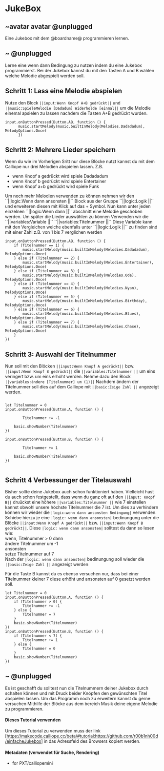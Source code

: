 # JukeBox
## ~avatar avatar @unplugged
Eine Jukebox mit dem @boardname@ programmieren lernen.


## ~ @unplugged
Lerne eine wenn dann Bedingung zu nutzen indem du eine Jukebox programmierst. 
Bei der Jukebox kannst du mit den Tasten A und B wählen welche Melodie abgespielt werden soll.


## Schritt 1: Lass eine Melodie abspielen
Nutze den Block ``||input:Wenn Knopf A+B gedrückt||`` und ``||music:SpieleMelodie [Dadadum] Widerholde [einmal||`` um die Melodie einemal apsielen zu lassen nachdem die Tasten A+B gedrückt wurden.
```blocks 
input.onButtonPressed(Button.AB, function () {
      music.startMelody(music.builtInMelody(Melodies.Dadadadum), MelodyOptions.Once)
      })
```

## Schritt 2: Mehrere Lieder speichern
Wenn du wie im Vorherigen Sritt nur diese Blöcke nutzt kannst du mit dem Calliope nur drei Melodien abspielen lassen. 
Z.B. 
- wenn Knopf a gedrückt wird spiele Dadadadum
- wenn Knopf b gedrückt wird spiele Entertainer
- wenn Knopf a+b gedrückt wird spiele Funk <br>
<p>
Um noch mehr Melodien verwenden zu können nehmen wir den ``||logic:Wenn dann ansonsten ||`` Block aus der Gruppe ``||logic:Logik ||`` und erweiteren diesen mit Klick auf das + Symbol.
Nun kann unter jeden einzelnen ``||logic:Wenn dann ||`` abschnitt eine Melodie geschoben werden.
Um später die Lieder auswählen zu können Verwenden wir die ``||variables:Variable ||`` ``||variables:Titelnummer ||``
Diese Variable kann mit den Vergleichen welche ebenfalls unter ``||logic:Logik ||`` zu finden sind mit einer Zahl z.B. von 1 bis 7 verglichen werden

```blocks
input.onButtonPressed(Button.AB, function () {
    if (Titelnummer == 1) {
        music.startMelody(music.builtInMelody(Melodies.Dadadadum), MelodyOptions.Once)
    } else if (Titelnummer == 2) {
        music.startMelody(music.builtInMelody(Melodies.Entertainer), MelodyOptions.Once)
    } else if (Titelnummer == 3) {
        music.startMelody(music.builtInMelody(Melodies.Ode), MelodyOptions.Once)
    } else if (Titelnummer == 4) {
        music.startMelody(music.builtInMelody(Melodies.Nyan), MelodyOptions.Once)
    } else if (Titelnummer == 5) {
        music.startMelody(music.builtInMelody(Melodies.Birthday), MelodyOptions.Once)
    } else if (Titelnummer == 6) {
        music.startMelody(music.builtInMelody(Melodies.Blues), MelodyOptions.Once)
    } else if (Titelnummer == 7) {
        music.startMelody(music.builtInMelody(Melodies.Chase), MelodyOptions.Once)
    }
})
```


## Schritt 3: Auswahl der Titelnummer
Nun soll mit den Blöcken ``||input:Wenn Knopf A gedrückt||`` bzw. ``||input:Wenn Knopf B gedrückt||`` die ``||variables:Titelnummer ||`` um eins veringert bzw. um eins erhöht werden. 
Nehme dazu den Block ``||variables:ändere [Titelnummer] um (1)||``
Nachdem ändern der Titelnummer soll dies auf dem Calliope mit ``||basic:Zeige Zahl ||`` angezeigt werden.
```blocks

let Titelnummer = 0
input.onButtonPressed(Button.A, function () {

        Titelnummer += -1

    basic.showNumber(Titelnummer)
})

input.onButtonPressed(Button.B, function () {

        Titelnummer += 1

    basic.showNumber(Titelnummer)
})


```

## Schritt 4 Verbessunger der Titelauswahl
Bisher sollte deine Jukebox auch schon funktioniert haben. Vielleicht hast du auch schon festgestellt, dass wenn du ganz oft auf den ``||input: Knopf B||`` druückst eine höhere ``||variables:Titelnummer ||`` wie 7 einstellen kannst obwohl unsere höchste Titelnummer die 7 ist. Um dies zu verhindern können wir wieder die ``|logic:wenn dann ansonsten Bedingung|`` verwenden.
Schiebe hierzu je eine ``|logic: wenn dann ansonsten|`` bedinungung unter die Blöcke ``||input:Wenn Knopf A gedrückt||`` bzw. ``||input:Wenn Knopf B gedrückt||``.
Diese ``|logic: wenn dann ansonsten|`` solltest du dann so lesen wie: <br>
wenn, Titelnummer > 0 dann <br>
ändere Titelnummer um -1 <br>
ansonsten <br>
setze Titelnummer auf 7 <br>
Nach der ``|logic: wenn dann ansonsten|`` bedinungung soll wieder die ``||basic:Zeige Zahl ||`` angezeigt werden <br>

Für die Taste B kannst du es ebenso versuchen nur, dass bei einer Titelnummer kleiner 7 diese erhöht und ansonsten auf 0 gesetzt werden soll.

```blocks
let Titelnummer = 0
input.onButtonPressed(Button.A, function () {
    if (Titelnummer > 0) {
        Titelnummer += -1
    } else {
        Titelnummer = 7
    }
    basic.showNumber(Titelnummer)
})
input.onButtonPressed(Button.B, function () {
    if (Titelnummer < 7) {
        Titelnummer += 1
    } else {
        Titelnummer = 0
    }
    basic.showNumber(Titelnummer)
})
```


## ~ @unplugged 

Es ist geschafft du solltest nun die Titelnummern deiner Jukebox durch schalten können und mit Druck beider Knöpfen den gewünschten Titel abspielen lassen. 
Um das Programm noch zu erweitern kannst du gerne versuchen Mithilfe der Blöcke aus dem bereich Musik deine eigene Melodie zu programmieren.


#### Dieses Tutorial verwenden
Um dieses Tutorial zu verwenden muss der link [https://makecode.calliope.cc/beta/#tutorial:https://github.com/r00b1nh00d/einfacheJukebox] in das Adressfeld des Browsers kopiert werden.

#### Metadaten (verwendet für Suche, Rendering)

* for PXT/calliopemini
<script src="https://makecode.com/gh-pages-embed.js"></script><script>makeCodeRender("{{ site.makecode.home_url }}", "{{ site.github.owner_name }}/{{ site.github.repository_name }}");</script>
